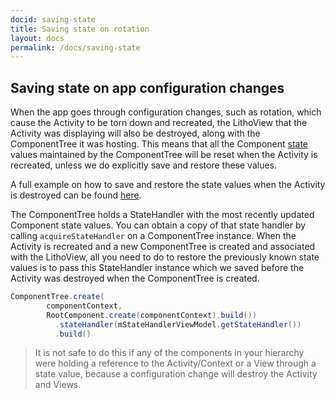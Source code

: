 ```yaml
---
docid: saving-state
title: Saving state on rotation
layout: docs
permalink: /docs/saving-state
---
```


## Saving state on app configuration changes
When the app goes through configuration changes, such as rotation, which cause the Activity to be torn down and recreated, the LithoView that the Activity was displaying will also be destroyed, along with the ComponentTree it was hosting.
This means that all the Component [state](docs/state) values maintained by the ComponentTree will be reset when the Activity is recreated, unless we do explicitly save and restore these values.

A full example on how to save and restore the state values when the Activity is destroyed can be found [here](https://github.com/facebook/litho/tree/master/codelabs/save-state-rotation).

The ComponentTree holds a StateHandler with the most recently updated Component state values.
You can obtain a copy of that state handler by calling `acquireStateHandler` on a ComponentTree instance.
When the Activity is recreated and a new ComponentTree is created and associated with the LithoView, all you need to do to restore the previously known state values is to pass this StateHandler instance which we saved before the Activity was destroyed when the ComponentTree is created.
```java
ComponentTree.create(
        componentContext,
        RootComponent.create(componentContext).build())
          .stateHandler(mStateHandlerViewModel.getStateHandler())
          .build()
```

> It is not safe to do this if any of the components in your hierarchy were holding a reference to the Activity/Context or a View through a state value, because a configuration change will destroy the Activity and Views.